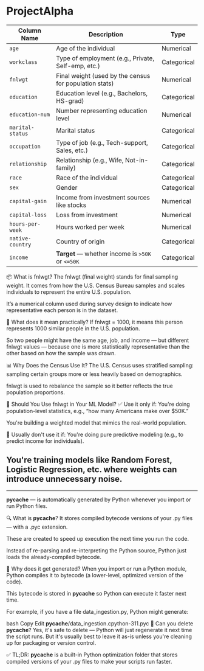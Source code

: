 # ProjectAlpha

| Column Name      | Description                                            | Type        |
| ---------------- | ------------------------------------------------------ | ----------- |
| `age`            | Age of the individual                                  | Numerical   |
| `workclass`      | Type of employment (e.g., Private, Self-emp, etc.)     | Categorical |
| `fnlwgt`         | Final weight (used by the census for population stats) | Numerical   |
| `education`      | Education level (e.g., Bachelors, HS-grad)             | Categorical |
| `education-num`  | Number representing education level                    | Numerical   |
| `marital-status` | Marital status                                         | Categorical |
| `occupation`     | Type of job (e.g., Tech-support, Sales, etc.)          | Categorical |
| `relationship`   | Relationship (e.g., Wife, Not-in-family)               | Categorical |
| `race`           | Race of the individual                                 | Categorical |
| `sex`            | Gender                                                 | Categorical |
| `capital-gain`   | Income from investment sources like stocks             | Numerical   |
| `capital-loss`   | Loss from investment                                   | Numerical   |
| `hours-per-week` | Hours worked per week                                  | Numerical   |
| `native-country` | Country of origin                                      | Categorical |
| `income`         | **Target** — whether income is `>50K` or `<=50K`       | Categorical |



📦 What is fnlwgt?
The fnlwgt (final weight) stands for final sampling weight. It comes from how the U.S. Census Bureau samples and scales individuals to represent the entire U.S. population.

It’s a numerical column used during survey design to indicate how representative each person is in the dataset.

🧮 What does it mean practically?
If fnlwgt = 1000, it means this person represents 1000 similar people in the U.S. population.

So two people might have the same age, job, and income — but different fnlwgt values — because one is more statistically representative than the other based on how the sample was drawn.

📊 Why Does the Census Use It?
The U.S. Census uses stratified sampling: sampling certain groups more or less heavily based on demographics.

fnlwgt is used to rebalance the sample so it better reflects the true population proportions.

🧠 Should You Use fnlwgt in Your ML Model?
✅ Use it only if:
You're doing population-level statistics, e.g., “how many Americans make over $50K.”

You're building a weighted model that mimics the real-world population.

🚫 Usually don't use it if:
You're doing pure predictive modeling (e.g., to predict income for individuals).

You're training models like Random Forest, Logistic Regression, etc. where weights
can introduce unnecessary noise.
-------------------------------------------------------------------------------------------------------------


--------------------------------------------------------------------------------------------------------------


 __pycache__ — is automatically generated by Python whenever you import or run Python files.

🔍 What is __pycache__?
It stores compiled bytecode versions of your .py files — with a .pyc extension.

These are created to speed up execution the next time you run the code.

Instead of re-parsing and re-interpreting the Python source, Python just loads the already-compiled bytecode.

🧠 Why does it get generated?
When you import or run a Python module, Python compiles it to bytecode (a lower-level, optimized version of the code).

This bytecode is stored in __pycache__ so Python can execute it faster next time.

For example, if you have a file data_ingestion.py, Python might generate:

bash
Copy
Edit
__pycache__/data_ingestion.cpython-311.pyc
🧼 Can you delete __pycache__?
Yes, it's safe to delete — Python will just regenerate it next time the script runs. But it's usually best to leave it as-is unless you're cleaning up for packaging or version control.

✅ TL;DR:
__pycache__ is a built-in Python optimization folder that stores compiled versions of your .py files to make your scripts run faster.


